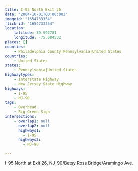 ```yaml
---
title: I-95 North Exit 26
date: "2004-10-01T00:00:00Z"
imageid: "1654733354"
flickrid: "1654733354"
location:
    latitude: 39.992781
    longitude: -75.084532
places: []
counties:
    - Philadelphia County|Pennsylvania|United States
countries:
    - United States
states:
    - Pennsylvania|United States
highwaytypes:
    - Interstate Highway
    - New Jersey State Highway
highways:
    - I-95
    - NJ-90
tags:
    - Overhead
    - Big Green Sign
intersections:
    - overlap1: null
      overlap2: null
      highways1:
        - I-95
      highways2:
        - NJ-90

---
```

I-95 North at Exit 26, NJ-90/Betsy Ross Bridge/Aramingo Ave.